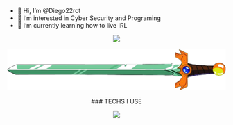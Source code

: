 - 👋 Hi, I’m @Diego22rct
- 👀 I’m interested in Cyber Security and Programing
- 🌱 I’m currently learning how to live IRL 

<p align="center">
<img src="https://github-readme-streak-stats.herokuapp.com?user=Diego22rct&theme=highcontrast&type=png"> 
</p>

<p align="center">
<img src="/res/text.png" heigth="80px">
</p>


<p align="center">
### TECHS I USE
</p>


<p align="center">
    <img src="https://skillicons.dev/icons?i=vscode,astro,nextjs,git,javascript,python,cpp,c,cs">
</p>


<!---
Diego22rct/Diego22rct is a ✨ special ✨ repository because its `README.md` (this file) appears on your GitHub profile.
You can click the Preview link to take a look at your changes.
--->

